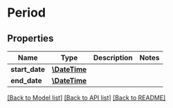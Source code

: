 # Period

## Properties
Name | Type | Description | Notes
------------ | ------------- | ------------- | -------------
**start_date** | [**\DateTime**](\DateTime.md) |  | 
**end_date** | [**\DateTime**](\DateTime.md) |  | 

[[Back to Model list]](../../README.md#documentation-for-models) [[Back to API list]](../../README.md#documentation-for-api-endpoints) [[Back to README]](../../README.md)

